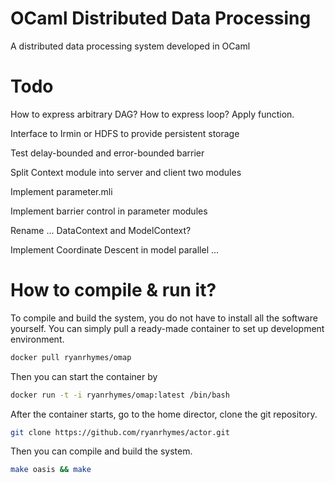 # OCaml Distributed Data Processing

A distributed data processing system developed in OCaml

# Todo

How to express arbitrary DAG? How to express loop? Apply function.

Interface to Irmin or HDFS to provide persistent storage

Test delay-bounded and error-bounded barrier

Split Context module into server and client two modules

Implement parameter.mli

Implement barrier control in parameter modules

Rename ... DataContext and ModelContext?

Implement Coordinate Descent in model parallel ...

# How to compile & run it?

To compile and build the system, you do not have to install all the software yourself. You can simply pull a ready-made container to set up development environment.

```bash
docker pull ryanrhymes/omap
```

Then you can start the container by

```bash
docker run -t -i ryanrhymes/omap:latest /bin/bash
```

After the container starts, go to the home director, clone the git repository.

```bash
git clone https://github.com/ryanrhymes/actor.git
```

Then you can compile and build the system.

```bash
make oasis && make
```
